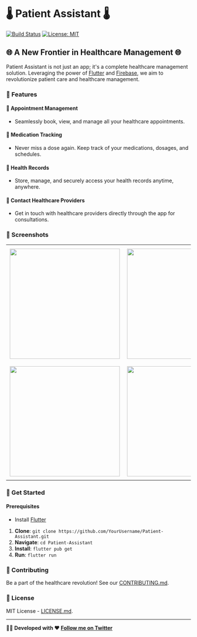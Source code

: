 # 🌡️ Patient Assistant 🌡️



[![Build Status](https://travis-ci.com/YourUsername/Patient-Assistant.svg?branch=master)](https://travis-ci.com/YourUsername/Patient-Assistant)
[![License: MIT](https://img.shields.io/badge/License-MIT-yellow.svg)](https://opensource.org/licenses/MIT)

## 🌐 A New Frontier in Healthcare Management 🌐

Patient Assistant is not just an app; it's a complete healthcare management solution. Leveraging the power of [Flutter](https://flutter.dev/) and [Firebase](https://firebase.google.com/), we aim to revolutionize patient care and healthcare management.

### 🌟 Features

#### 📅 Appointment Management
- Seamlessly book, view, and manage all your healthcare appointments.

#### 💊 Medication Tracking
- Never miss a dose again. Keep track of your medications, dosages, and schedules.

#### 📂 Health Records
- Store, manage, and securely access your health records anytime, anywhere.

#### 🏥 Contact Healthcare Providers
- Get in touch with healthcare providers directly through the app for consultations.

### 📸 Screenshots

<table>
  <tr>
    <td style="padding:10px"><img src="https://github.com/abhip2565/Patient-Assistant/assets/74866247/e9bcfb8f-e15f-4833-979a-953c263a77f1" width="300"></td>
    <td style="padding:10px"><img src="https://github.com/abhip2565/Patient-Assistant/assets/74866247/c6430631-0f3e-45b8-92d1-7f4e288bdcf6" width="300"></td>
    <td style="padding:10px"><img src="https://github.com/abhip2565/Patient-Assistant/assets/74866247/1c349928-55bc-4ac1-bb9e-70dbce53ccc5" width="300"></td>
    <td style="padding:10px"><img src="https://github.com/abhip2565/Patient-Assistant/assets/74866247/20e9825a-7a54-4347-aad6-778e0e27a404" width="300"></td>
  </tr>
  <tr>
    <td style="padding:10px"><img src="https://github.com/abhip2565/Patient-Assistant/assets/74866247/5d833289-cec9-4644-abed-f56e043b1ed1" width="300"></td>
    <td style="padding:10px"><img src="https://github.com/abhip2565/Patient-Assistant/assets/74866247/6cd95a08-dad9-4991-8996-71da991ec472" width="300"></td>
    <td style="padding:10px"><img src="https://github.com/abhip2565/Patient-Assistant/assets/74866247/e7565f5a-74b2-40f9-82e8-72d822c9736d" width="300"></td>
    <td style="padding:10px"><img src="https://github.com/abhip2565/Patient-Assistant/assets/74866247/b130d7c6-7c1a-4cad-8173-d8cda94c9819" width="300"></td>
  </tr>
</table>

### 🚀 Get Started

#### Prerequisites
- Install [Flutter](https://flutter.dev/docs/get-started/install)

1. **Clone**: `git clone https://github.com/YourUsername/Patient-Assistant.git`
2. **Navigate**: `cd Patient-Assistant`
3. **Install**: `flutter pub get`
4. **Run**: `flutter run`

### 🤝 Contributing

Be a part of the healthcare revolution! See our [CONTRIBUTING.md](link-to-contributing.md).

### 📜 License

MIT License - [LICENSE.md](link-to-license.md).

---

👩‍💻 **Developed with ❤️ [Follow me on Twitter](your-twitter-link)**
